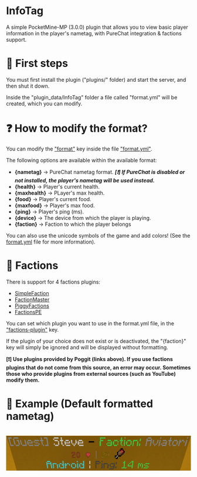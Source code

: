 # InfoTag
A simple PocketMine-MP (3.0.0) plugin that allows you to view basic player information in the player's nametag, with PureChat integration & factions support.

# 👀 First steps
You must first install the plugin ("plugins/" folder) and start the server, and then shut it down.

Inside the "plugin_data/InfoTag" folder a file called "format.yml" will be created, which you can modify.

# ❓ How to modify the format?
You can modify the <a href="https://github.com/AmmyR/InfoTag/blob/main/resources/format.yml#L36">"format"</a> key inside the file <a href="https://github.com/AmmyR/InfoTag/blob/main/resources/format.yml">"format.yml"</a>. 

The following options are available within the available format:
<ul>
  <li><b>{nametag}</b> -> PureChat nametag format. <b><i>[❗] If PureChat is disabled or not installed, the player's nametag will be used instead.</i></b></li>
  <li><b>{health}</b> -> Player's current health.</li>
  <li><b>{maxhealth}</b> -> PLayer's max health.</li>
  <li><b>{food}</b> -> Player's current food.</li>
  <li><b>{maxfood}</b> -> Player's max food.</li>
  <li><b>{ping}</b> -> Player's ping (ms).</li>
  <li><b>{device}</b> -> The device from which the player is playing.</li>
  <li><b>{faction}</b> -> Faction to which the player belongs
</ul>

You can also use the unicode symbols of the game and add colors! (See the <a href="https://github.com/AmmyR/InfoTag/blob/main/resources/format.yml#L31">format.yml</a> file for more information).

# 🎌 Factions
<div id="factions">
There is support for 4 factions plugins:
<ul>
  <li><a href="https://poggit.pmmp.io/p/SimpleFaction/">SimpleFaction</a></li>
  <li><a href="https://poggit.pmmp.io/p/FactionMaster/">FactionMaster</a></li>
  <li><a href="https://poggit.pmmp.io/p/PiggyFactions/">PiggyFactions</a></li>
  <li><a href="https://poggit.pmmp.io/p/FactionsPE/">FactionsPE</a></li>
</ul>
  
You can set which plugin you want to use in the format.yml file, in the <a href="https://github.com/AmmyR/InfoTag/blob/main/resources/format.yml#L16">"factions-plugin"</a> key.

If the plugin of your choice does not exist or is deactivated, the "{faction}" key will simply be ignored and will be displayed without formatting.

<b>[❗] Use plugins provided by Poggit (links above). If you use factions plugins that do not come from this source, an error may occur. Sometimes those who provide plugins from external sources (such as YouTube) modify them.</b>
</div>

# 🔎 Example (Default formatted nametag)
<div align="center">
  <br>
  <img src="example.png"/>
</div>
